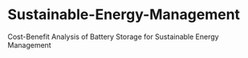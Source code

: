 # Sustainable-Energy-Management
Cost-Benefit Analysis of Battery Storage for Sustainable Energy Management

